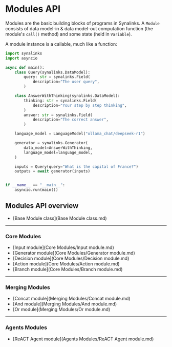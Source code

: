 # Modules API

Modules are the basic building blocks of programs in Synalinks. A `Module` consists of data model-in & data model-out computation function (the module's `call()` method) and some state (held in `Variable`).

A module instance is a callable, much like a function:

```python
import synalinks
import asyncio

async def main():
    class Query(synalinks.DataModel):
        query: str = synalinks.Field(
            description="The user query",
        )

    class AnswerWithThinking(synalinks.DataModel):
        thinking: str = synalinks.Field(
            description="Your step by step thinking",
        )
        answer: str = synalinks.Field(
            description="The correct answer",
        )

    language_model = LanguageModel("ollama_chat/deepseek-r1")

    generator = synalinks.Generator(
        data_model=AnswerWithThinking,
        language_model=language_model,
    )

    inputs = Query(query="What is the capital of France?")
    outputs = await generator(inputs)


if __name__ == "__main__":
    asyncio.run(main())
```

## Modules API overview

- [Base Module class](Base Module class.md)

---

### Core Modules

- [Input module](Core Modules/Input module.md)
- [Generator module](Core Modules/Generator module.md)
- [Decision module](Core Modules/Decision module.md)
- [Action module](Core Modules/Action module.md)
- [Branch module](Core Modules/Branch module.md)

---

### Merging Modules

- [Concat module](Merging Modules/Concat module.md)
- [And module](Merging Modules/And module.md)
- [Or module](Merging Modules/Or module.md)

---

### Agents Modules

- [ReACT Agent module](Agents Modules/ReACT Agent module.md)